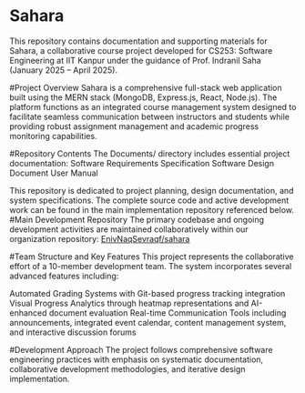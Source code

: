 # Sahara
This repository contains documentation and supporting materials for Sahara, a collaborative course project developed for CS253: Software Engineering at IIT Kanpur under the guidance of Prof. Indranil Saha (January 2025 – April 2025).

#Project Overview
Sahara is a comprehensive full-stack web application built using the MERN stack (MongoDB, Express.js, React, Node.js). The platform functions as an integrated course management system designed to facilitate seamless communication between instructors and students while providing robust assignment management and academic progress monitoring capabilities.

#Repository Contents
The Documents/ directory includes essential project documentation:
Software Requirements Specification
Software Design Document
User Manual

This repository is dedicated to project planning, design documentation, and system specifications. The complete source code and active development work can be found in the main implementation repository referenced below.
#Main Development Repository
The primary codebase and ongoing development activities are maintained collaboratively within our organization repository:
[ EnivNaqSevraqf/sahara](https://github.com/EnivNaqSevraqf/sahara)

#Team Structure and Key Features
This project represents the collaborative effort of a 10-member development team. The system incorporates several advanced features including:

Automated Grading Systems with Git-based progress tracking integration
Visual Progress Analytics through heatmap representations and AI-enhanced document evaluation
Real-time Communication Tools including announcements, integrated event calendar, content management system, and interactive discussion forums

#Development Approach
The project follows comprehensive software engineering practices with emphasis on systematic documentation, collaborative development methodologies, and iterative design implementation.
